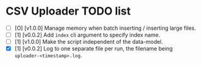 # CSV Uploader TODO list

  * [ ] [O] [v1.0.0] Manage memory when batch inserting / inserting large files.
  * [ ] [1] [v0.0.2] Add `index` cli argument to specify index name.
  * [ ] [1] [v1.0.0] Make the script independent of the data-model.
  * [X] [1] [v0.0.2] Log to one separate file per run, the filename being `uploader-<timestamp>.log`.